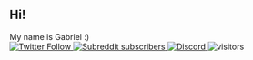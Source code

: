## Hi!
My name is Gabriel :) <br>
<a href="https://twitter.com/TheGemDev">
<img alt="Twitter Follow" src="https://img.shields.io/twitter/follow/TheGemDev?color=%2308A0E9&label=Follow&logo=twitter&logoColor=%2308A0E9&style=flat-square">
</a>
<a href="https://reddit.com/user/The_Gem_Dev">
  <img alt="Subreddit subscribers" src="https://img.shields.io/reddit/subreddit-subscribers/GDevelop?color=%23ff4500&label=Reddit&logo=reddit&logoColor=%23ff4500&style=flat-square">
</a>
<a href="https://discord.gg/bTdu5sr">
<img alt="Discord" src="https://img.shields.io/discord/712570994690359297?color=%237289da&label=Discord&logo=discord&style=flat-square">
</a>
![visitors](https://visitor-badge.laobi.icu/badge?page_id=TheGemDev.id)



